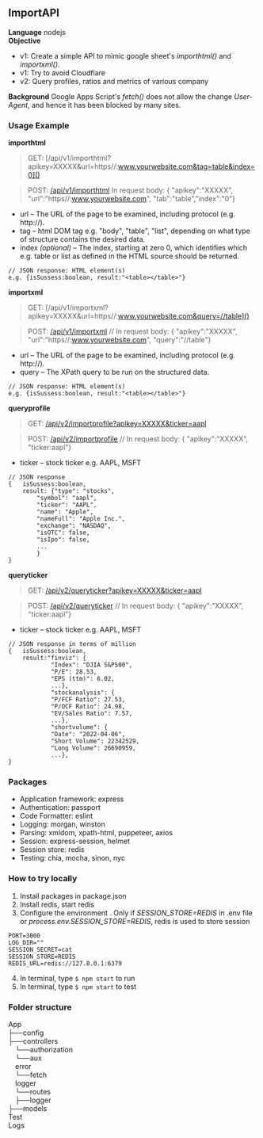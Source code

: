## ImportAPI

**Language** nodejs <br/>
**Objective** <br/>
- v1: Create a simple API to mimic google sheet's *importhtml()* and *importxml()*. <br/>
- v1: Try to avoid Cloudflare <br/>
- v2: Query profiles, ratios and metrics of various company

**Background** Google Apps Script's *fetch()* does not allow the change *User-Agent*, and hence it has been blocked by many sites. <br/>

### Usage Example <br/>
**importhtml**
> GET: [/api/v1/importhtml?apikey=XXXXX&url=https//:www.yourwebsite.com&tag=table&index=0]() 

> POST: [/api/v1/importhtml]()
> In request body: { "apikey":"XXXXX", "url":"https//:www.yourwebsite.com", "tab":"table","index":"0"}
    
- url – The URL of the page to be examined, including protocol (e.g. http://).   
- tag – html DOM tag e.g. "body", "table", "list", depending on what type of structure contains the desired data.
- index *(optional)* – The index, starting at zero 0, which identifies which e.g. table or list as defined in the HTML source should be returned.

```
// JSON response: HTML element(s)
e.g. {isSussess:boolean, result:"<table></table>"}
```
    
**importxml**
> GET: [/api/v1/importxml?apikey=XXXXX&url=https//:www.yourwebsite.com&query=//table]() 

> POST: [/api/v1/importxml]() 
> // In request body: { "apikey":"XXXXX", "url":"https//:www.yourwebsite.com", "query":"//table"}
 
- url – The URL of the page to be examined, including protocol (e.g. http://).   
- query – The XPath query to be run on the structured data.  

```
// JSON response: HTML element(s)
e.g. {isSussess:boolean, result:"<table></table>"}
```

**queryprofile**
> GET: [/api/v2/importprofile?apikey=XXXXX&ticker=aapl]()

> POST: [/api/v2/importprofile]()
> // In request body: { "apikey":"XXXXX", "ticker:aapl"}
 
- ticker – stock ticker e.g. AAPL, MSFT

```
// JSON response
{   isSussess:boolean, 
    result: {"type": "stocks",
        "symbol": "aapl",
        "ticker": "AAPL",
        "name": "Apple",
        "nameFull": "Apple Inc.",
        "exchange": "NASDAQ",
        "isOTC": false,
        "isIpo": false,
        ...
        }
}
```

**queryticker**
> GET: [/api/v2/queryticker?apikey=XXXXX&ticker=aapl]()

> POST: [/api/v2/queryticker]()
> // In request body: { "apikey":"XXXXX", "ticker:aapl"}
 
- ticker – stock ticker e.g. AAPL, MSFT

```
// JSON response in terms of million
{   isSussess:boolean, 
    result:"finviz": {
            "Index": "DJIA S&P500",
            "P/E": 28.53,
            "EPS (ttm)": 6.02,
            ...},
            "stockanalysis": {
            "P/FCF Ratio": 27.53,
            "P/OCF Ratio": 24.98,
            "EV/Sales Ratio": 7.57,
            ...},
            "shortvolume": {
            "Date": "2022-04-06",
            "Short Volume": 22342529,
            "Long Volume": 26690959,
            ...},
}
```


### Packages
- Application framework: express 
- Authentication: passport
- Code Formatter: eslint
- Logging: morgan, winston
- Parsing: xmldom, xpath-html, puppeteer, axios
- Session: express-session, helmet
- Session store: redis
- Testing: chia, mocha, sinon, nyc

### How to try locally
1. Install packages in package.json
2. Install redis, start redis
3. Configure the environment . Only if *SESSION_STORE=REDIS* in .env file or *process.env.SESSION_STORE=REDIS*, redis is used to store session
```
PORT=3000
LOG_DIR=""
SESSION_SECRET=cat
SESSION_STORE=REDIS
REDIS_URL=redis://127.0.0.1:6379
```
4. In terminal, type `$ npm start` to run
5. In terminal, type `$ npm start` to test


### Folder structure  <br/>
App <br/>
├──config <br/> 
├──controllers <br/> 
&emsp;└──authorization <br/>
&emsp;└──aux <br/>
&emsp;error <br/>
&emsp;└──fetch <br/>
&emsp;logger <br/>
&emsp;└──routes <br/>
&emsp;├──logger <br/> 
├──models <br/> 
Test <br/>
Logs <br/>

